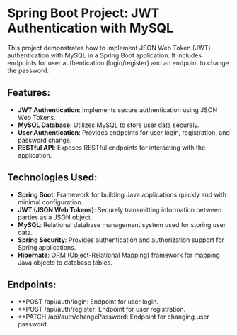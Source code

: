 # Spring Boot Project: JWT Authentication with MySQL

This project demonstrates how to implement JSON Web Token (JWT) authentication with MySQL in a Spring Boot application. It includes endpoints for user authentication (login/register) and an endpoint to change the password.

## Features:

- **JWT Authentication**: Implements secure authentication using JSON Web Tokens.
- **MySQL Database**: Utilizes MySQL to store user data securely.
- **User Authentication**: Provides endpoints for user login, registration, and password change.
- **RESTful API**: Exposes RESTful endpoints for interacting with the application.

## Technologies Used:

- **Spring Boot**: Framework for building Java applications quickly and with minimal configuration.
- **JWT (JSON Web Tokens)**: Securely transmitting information between parties as a JSON object.
- **MySQL**: Relational database management system used for storing user data.
- **Spring Security**: Provides authentication and authorization support for Spring applications.
- **Hibernate**: ORM (Object-Relational Mapping) framework for mapping Java objects to database tables.

## Endpoints:

- **POST /api/auth/login: Endpoint for user login.
- **POST /api/auth/register: Endpoint for user registration.
- **PATCH /api/auth/changePassword: Endpoint for changing user password.
